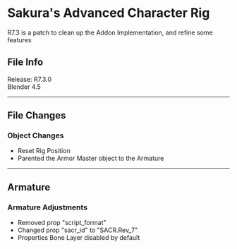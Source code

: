 # Sakura's Advanced Character Rig

R7.3 is a patch to clean up the Addon Implementation, and refine some features

## File Info

Release: R7.3.0<br>
Blender 4.5

---

## File Changes

### Object Changes

- Reset Rig Position
- Parented the Armor Master object to the Armature

---

## Armature

### Armature Adjustments

- Removed prop "script_format"
- Changed prop "sacr_id" to "SACR.Rev_7"
- Properties Bone Layer disabled by default
